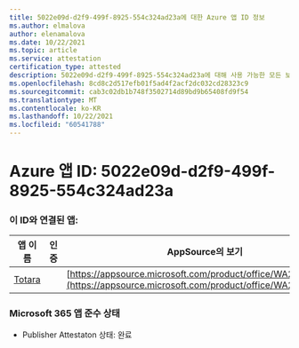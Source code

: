 ```yaml
---
title: 5022e09d-d2f9-499f-8925-554c324ad23a에 대한 Azure 앱 ID 정보
ms.author: elmalova
author: elenamalova
ms.date: 10/22/2021
ms.topic: article
ms.service: attestation
certification_type: attested
description: 5022e09d-d2f9-499f-8925-554c324ad23a에 대해 사용 가능한 모든 보안 및 규정 준수 정보입니다.
ms.openlocfilehash: 8cd8c2d517efb01f5ad4f2acf2dc032cd28323c9
ms.sourcegitcommit: cab3c02db1b748f3502714d89bd9b65408fd9f54
ms.translationtype: MT
ms.contentlocale: ko-KR
ms.lasthandoff: 10/22/2021
ms.locfileid: "60541788"
---
```

# <a name="azure-app-id-5022e09d-d2f9-499f-8925-554c324ad23a"></a>Azure 앱 ID: 5022e09d-d2f9-499f-8925-554c324ad23a


### <a name="apps-associated-with-this-id"></a>이 ID와 연결된 앱:
| **앱 이름** | **인증** | **AppSource의 보기** |
|--------------|---------------|-----------------------|
| [Totara](https://docs.microsoft.com/microsoft-365-app-certification/forward/WA200003222) |  | [https://appsource.microsoft.com/product/office/WA200003222](https://appsource.microsoft.com/product/office/WA200003222) |

### <a name="microsoft-365-app-compliance-status"></a>Microsoft 365 앱 준수 상태
- Publisher Attestaton 상태: 완료
